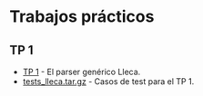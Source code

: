 Trabajos prácticos
==================

TP 1
----

* [TP 1](files/tp1.pdf) - El parser genérico Lleca.
* [tests_lleca.tar.gz](files/tests_lleca.tar.gz) - Casos de test para el TP 1.
